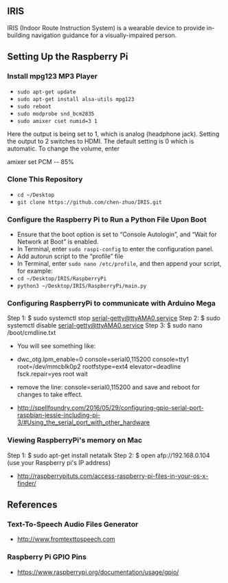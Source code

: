 ## IRIS
IRIS (Indoor Route Instruction System) is a wearable device to provide in-building navigation guidance for a
visually-impaired person.

## Setting Up the Raspberry Pi

### Install mpg123 MP3 Player
- `sudo apt-get update`
- `sudo apt-get install alsa-utils mpg123`
- `sudo reboot`
- `sudo modprobe snd_bcm2835`
- `sudo amixer cset numid=3 1`

Here the output is being set to 1, which is analog (headphone jack). Setting the output to 2 switches to HDMI. The
default setting is 0 which is automatic. To change the volume, enter

amixer set PCM -- 85%

### Clone This Repository
- `cd ~/Desktop`
- `git clone https://github.com/chen-zhuo/IRIS.git`

### Configure the Raspberry Pi to Run a Python File Upon Boot
- Ensure that the boot option is set to “Console Autologin”, and “Wait for Network at Boot” is enabled.
- In Terminal, enter `sudo raspi-config` to enter the configuration panel.
- Add autorun script to the “profile” file
- In Terminal, enter `sudo nano /etc/profile`, and then append your script, for example:
- `cd ~/Desktop/IRIS/RaspberryPi`
- `python3 ~/Desktop/IRIS/RaspberryPi/main.py`

### Configuring RaspberryPi to communicate with Arduino Mega
Step 1: $ sudo systemctl stop serial-getty@ttyAMA0.service
Step 2: $ sudo systemctl disable serial-getty@ttyAMA0.service
Step 3: $ sudo nano /boot/cmdline.txt
- You will see something like:
- dwc_otg.lpm_enable=0 console=serial0,115200 console=tty1 root=/dev/mmcblk0p2 rootfstype=ext4 elevator=deadline fsck.repair=yes root wait
- remove the line: console=serial0,115200 and save and reboot for changes to take effect.

- http://spellfoundry.com/2016/05/29/configuring-gpio-serial-port-raspbian-jessie-including-pi-3/#Using_the_serial_port_with_other_hardware

### Viewing RaspberryPi's memory on Mac
Step 1: $ sudo apt-get install netatalk
Step 2: $ open afp://192.168.0.104 (use your Raspberry pi's IP address)

- http://raspberrypituts.com/access-raspberry-pi-files-in-your-os-x-finder/

## References

### Text-To-Speech Audio Files Generator
- http://www.fromtexttospeech.com

### Raspberry Pi GPIO Pins
- https://www.raspberrypi.org/documentation/usage/gpio/
